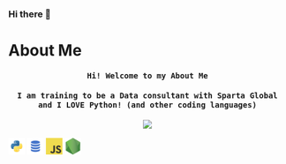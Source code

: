 ### Hi there 👋

<!--
**willwatt2002/willwatt2002** is a ✨ _special_ ✨ repository because its `README.md` (this file) appears on your GitHub profile.

Here are some ideas to get you started:

- 🔭 I’m currently working on ...
- 🌱 I’m currently learning ...
- 👯 I’m looking to collaborate on ...
- 🤔 I’m looking for help with ...
- 💬 Ask me about ...
- 📫 How to reach me: ...
- 😄 Pronouns: ...
- ⚡ Fun fact: ...
-->

# About Me

<h4 align="center"><samp> Hi! Welcome to my About Me</samp></h4>

<h4 align="center"><samp>I am training to be a Data consultant with Sparta Global and I LOVE Python! (and other coding languages)</samp></h4>

<p align="center">
  <img width="250" src="https://media4.giphy.com/media/xTiIzJSKB4l7xTouE8/giphy.gif?cid=ecf05e47s2yd5ra99fe0cswaxqljqm5b5z2gi8t7sr71js26&ep=v1_gifs_search&rid=giphy.gif&ct=g">
</p>

<code><img height="30" alt="python" src="https://raw.githubusercontent.com/github/explore/80688e429a7d4ef2fca1e82350fe8e3517d3494d/topics/python/python.png"></code>
<code><img height="30" alt="sql" src="https://raw.githubusercontent.com/github/explore/80688e429a7d4ef2fca1e82350fe8e3517d3494d/topics/sql/sql.png"></code>
<code><img height="30" alt="javascript" src="https://raw.githubusercontent.com/github/explore/80688e429a7d4ef2fca1e82350fe8e3517d3494d/topics/javascript/javascript.png"></code>
<code><img height="30" alt="javascript" src="https://raw.githubusercontent.com/github/explore/80688e429a7d4ef2fca1e82350fe8e3517d3494d/topics/nodejs/nodejs.png"></code>

